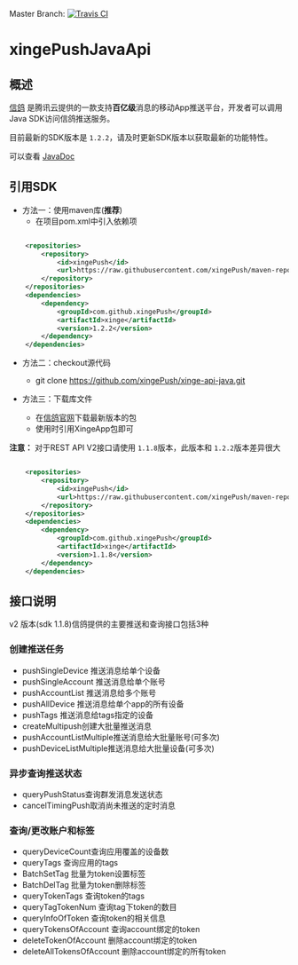 Master Branch: [![Travis CI](https://travis-ci.org/xingePush/xinge-api-java.svg?branch=master)](https://travis-ci.org/xingePush/xinge-api-java)

# xingePushJavaApi
## 概述
[信鸽](http://xg.qq.com) 是腾讯云提供的一款支持**百亿级**消息的移动App推送平台，开发者可以调用Java SDK访问信鸽推送服务。

目前最新的SDK版本是 `1.2.2`，请及时更新SDK版本以获取最新的功能特性。

可以查看 [JavaDoc](https://xingepush.github.io/xinge-api-java/)

## 引用SDK
- 方法一：使用maven库(**推荐**)
    - 在项目pom.xml中引入依赖项
    
```xml

	<repositories>
		<repository>
			<id>xingePush</id>
			<url>https://raw.githubusercontent.com/xingePush/maven-repository/release/</url>
		</repository>
	</repositories>
	<dependencies>
		<dependency>
			<groupId>com.github.xingePush</groupId>
			<artifactId>xinge</artifactId>
			<version>1.2.2</version>
		</dependency>
	</dependencies>
```
- 方法二：checkout源代码
    - git clone https://github.com/xingePush/xinge-api-java.git
 
- 方法三：下载库文件
    - 在[信鸽官网](http://xg.qq.com/xg/ctr_index/download)下载最新版本的包
    - 使用时引用XingeApp包即可
    
**注意：**     对于REST API V2接口请使用 `1.1.8`版本，此版本和 `1.2.2`版本差异很大

```xml

	<repositories>
		<repository>
			<id>xingePush</id>
			<url>https://raw.githubusercontent.com/xingePush/maven-repository/release/</url>
		</repository>
	</repositories>
	<dependencies>
		<dependency>
			<groupId>com.github.xingePush</groupId>
			<artifactId>xinge</artifactId>
			<version>1.1.8</version>
		</dependency>
	</dependencies>
```

## 接口说明
v2 版本(sdk 1.1.8)信鸽提供的主要推送和查询接口包括3种

### 创建推送任务
- pushSingleDevice 推送消息给单个设备
- pushSingleAccount 推送消息给单个账号
- pushAccountList 推送消息给多个账号
- pushAllDevice 推送消息给单个app的所有设备
- pushTags 推送消息给tags指定的设备
- createMultipush创建大批量推送消息
- pushAccountListMultiple推送消息给大批量账号(可多次)
- pushDeviceListMultiple推送消息给大批量设备(可多次)

### 异步查询推送状态
- queryPushStatus查询群发消息发送状态
- cancelTimingPush取消尚未推送的定时消息

### 查询/更改账户和标签
- queryDeviceCount查询应用覆盖的设备数
- queryTags 查询应用的tags
- BatchSetTag 批量为token设置标签
- BatchDelTag 批量为token删除标签
- queryTokenTags 查询token的tags
- queryTagTokenNum 查询tag下token的数目
- queryInfoOfToken 查询token的相关信息
- queryTokensOfAccount 查询account绑定的token
- deleteTokenOfAccount 删除account绑定的token
- deleteAllTokensOfAccount 删除account绑定的所有token
